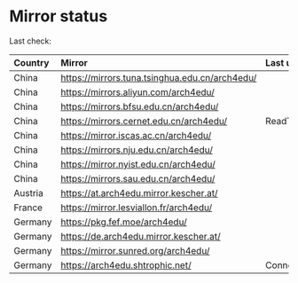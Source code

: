 <script src="./time.js"></script>
# Mirror status
Last check: <script type="text/javascript">localize(1756117680.8651474);</script>

|Country|Mirror|Last update|
|:------|:-----|:----------|
|China|https://mirrors.tuna.tsinghua.edu.cn/arch4edu/|<script type="text/javascript">localize(1756104457);</script>|
|China|https://mirrors.aliyun.com/arch4edu/|<script type="text/javascript">localize(1756018163);</script>|
|China|https://mirrors.bfsu.edu.cn/arch4edu/|<script type="text/javascript">localize(1756104457);</script>|
|China|https://mirrors.cernet.edu.cn/arch4edu/|ReadTimeout|
|China|https://mirror.iscas.ac.cn/arch4edu/|<script type="text/javascript">localize(1756104457);</script>|
|China|https://mirrors.nju.edu.cn/arch4edu/|<script type="text/javascript">localize(1756018163);</script>|
|China|https://mirror.nyist.edu.cn/arch4edu/|<script type="text/javascript">localize(1756104457);</script>|
|China|https://mirrors.sau.edu.cn/arch4edu/|<script type="text/javascript">localize(1756018163);</script>|
|Austria|https://at.arch4edu.mirror.kescher.at/|<script type="text/javascript">localize(1756104457);</script>|
|France|https://mirror.lesviallon.fr/arch4edu/|<script type="text/javascript">localize(1756018163);</script>|
|Germany|https://pkg.fef.moe/arch4edu/|<script type="text/javascript">localize(1756104457);</script>|
|Germany|https://de.arch4edu.mirror.kescher.at/|<script type="text/javascript">localize(1756104457);</script>|
|Germany|https://mirror.sunred.org/arch4edu/|<script type="text/javascript">localize(1756104457);</script>|
|Germany|https://arch4edu.shtrophic.net/|ConnectionError|

<script src="./tablefilter/tablefilter.js"></script>
<script src="./table.js"></script>